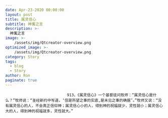 ```yaml
---
date: Apr-23-2020 00:00:00
layout: post
title: 属灵信心
subtitle: 神寓之言
description: >-
  神寓之言
image: >-
    /assets/img/Qtcreator-overview.png
optimized_image: >-
    /assets/img/Qtcreator-overview.png
category: Story
tags:
  - blog
  - Story
author: Ron
paginate: true
---
```


							　　913，《属灵信心》一个基督徒问牧师：“属灵信心是什么？”牧师说：“圣经新约中写道，‘信是所望之事的实底,是未见之事的确据’。”牧师又说：“没有属灵信心的人，不会真正信仰神；属灵信心小的人，得到神的祝福就少，灵性就小；属灵信心大的人，得到神的祝福就多，灵性就大。”
							
							
						